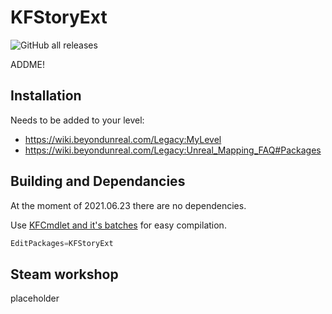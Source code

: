 # KFStoryExt
 
![GitHub all releases](https://img.shields.io/github/downloads/InsultingPros/KFStoryExt/total)

ADDME!

## Installation

Needs to be added to your level:

- <https://wiki.beyondunreal.com/Legacy:MyLevel>
- <https://wiki.beyondunreal.com/Legacy:Unreal_Mapping_FAQ#Packages>

## Building and Dependancies

At the moment of 2021.06.23 there are no dependencies.

Use [KFCmdlet and it's batches](https://github.com/InsultingPros/KFCmdlet) for easy compilation.

```cpp
EditPackages=KFStoryExt
```

## Steam workshop

placeholder
